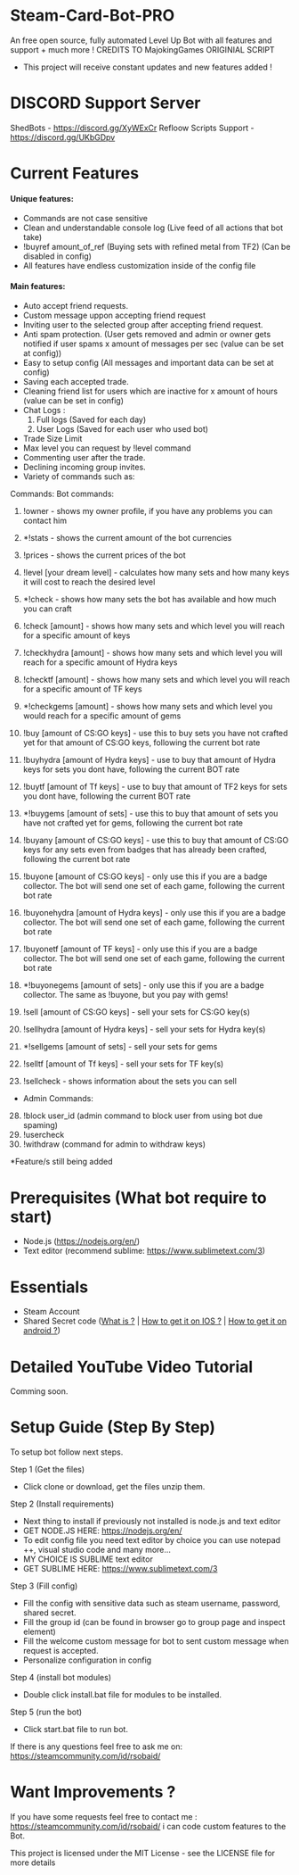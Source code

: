 # Steam-Card-Bot-PRO
An free open source, fully automated Level Up Bot with all features and support + much more !
CREDITS TO MajokingGames ORIGINIAL SCRIPT

- This project will receive constant updates and new features added !

# DISCORD Support Server

ShedBots - https://discord.gg/XyWExCr
Refloow Scripts Support - https://discord.gg/UKbGDpv

# Current Features

#### Unique features: 

- Commands are not case sensitive
- Clean and understandable console log (Live feed of all actions that bot take)
- !buyref amount_of_ref (Buying sets with refined metal from TF2) (Can be disabled in config)
- All features have endless customization inside of the config file

#### Main features: 

- Auto accept friend requests.
- Custom message uppon accepting friend request
- Inviting user to the selected group after accepting friend request.
- Anti spam protection. (User gets removed and admin or owner gets notified if user spams x amount of messages per sec (value can be set at config))
- Easy to setup config (All messages and important data can be set at config)
- Saving each accepted trade.
- Cleaning friend list for users which are inactive for x amount of hours (value can be set in config)
- Chat Logs :
    1. Full logs (Saved for each day)
    2. User Logs (Saved for each user who used bot)
- Trade Size Limit
- Max level you can request by !level command
- Commenting user after the trade.
- Declining incoming group invites.
- Variety of commands such as:

Commands:
Bot commands:
1. !owner - shows my owner profile, if you have any problems you can contact him
2. *!stats - shows the current amount of the bot currencies
3. !prices - shows the current prices of the bot

5. !level [your dream level] - calculates how many sets and how many keys it will cost to reach the desired level
6. *!check - shows how many sets the bot has available and how much you can craft
7. !check [amount] - shows how many sets and which level you will reach for a specific amount of keys
8. !checkhydra [amount] - shows how many sets and which level you will reach for a specific amount of Hydra keys
9. !checktf [amount] - shows how many sets and which level you will reach for a specific amount of TF keys
10. *!checkgems [amount] - shows how many sets and which level you would reach for a specific amount of gems

12. !buy [amount of CS:GO keys] - use this to buy sets you have not crafted yet for that amount of CS:GO keys, following the current bot rate
13. !buyhydra [amount of Hydra keys] - use to buy that amount of Hydra keys for sets you dont have, following the current BOT rate
14. !buytf [amount of Tf keys] - use to buy that amount of TF2 keys for sets you dont have, following the current BOT rate
15. *!buygems [amount of sets] - use this to buy that amount of sets you have not crafted yet for gems, following the current bot rate
16. !buyany [amount of CS:GO keys] - use this to buy that amount of CS:GO keys for any sets even from badges that has already been crafted, following the current bot rate

18. !buyone [amount of CS:GO keys] - only use this if you are a badge collector. The bot will send one set of each game, following the current bot rate
19. !buyonehydra [amount of Hydra keys] - only use this if you are a badge collector. The bot will send one set of each game, following the current bot rate
20. !buyonetf [amount of TF keys] - only use this if you are a badge collector. The bot will send one set of each game, following the current bot rate
21. *!buyonegems [amount of sets] - only use this if you are a badge collector. The same as !buyone, but you pay with gems!

23. !sell [amount of CS:GO keys] - sell your sets for CS:GO key(s)
24. !sellhydra [amount of Hydra keys] - sell your sets for Hydra key(s)
25. *!sellgems [amount of sets] - sell your sets for gems
26. !selltf [amount of Tf keys] - sell your sets for TF key(s)
27. !sellcheck - shows information about the sets you can sell

- Admin Commands:

28. !block user_id (admin command to block user from using bot due spaming)
29. !usercheck
30. !withdraw (command for admin to withdraw keys) 

*Feature/s still being added


# Prerequisites (What bot require to start)
- Node.js (https://nodejs.org/en/)
- Text editor (recommend sublime: https://www.sublimetext.com/3)

# Essentials
- Steam Account
- Shared Secret code ([What is ?](https://searchsecurity.techtarget.com/definition/shared-secret) | [How to get it on IOS ?](https://forums.backpack.tf/topic/45995-guide-how-to-get-your-shared-secret-from-ios-device-steam-mobile/) | [How to get it on android ?](https://forums.backpack.tf/topic/46354-guide-how-to-find-the-steam-identity_secret-on-an-android-phone/))

# Detailed YouTube Video Tutorial

Comming soon.

# Setup Guide (Step By Step)

To setup bot follow next steps.

Step 1 (Get the files)
- Click clone or download, get the files unzip them. 

Step 2 (Install requirements)
- Next thing to install if previously not installed is node.js and text editor
- GET NODE.JS HERE: https://nodejs.org/en/
- To edit config file you need text editor by choice you can use notepad ++, visual studio code and many more...
- MY CHOICE IS SUBLIME text editor
- GET SUBLIME HERE: https://www.sublimetext.com/3

Step 3 (Fill config)
- Fill the config with sensitive data such as steam username, password, shared secret.
- Fill the group id (can be found in browser go to group page and inspect element)
- Fill the welcome custom message for bot to sent custom message when request is accepted.
- Personalize configuration in config

Step 4 (install bot modules)
- Double click install.bat file for modules to be installed.

Step 5 (run the bot)
- Click start.bat file to run bot.

If there is any questions feel free to ask me on: https://steamcommunity.com/id/rsobaid/

# Want Improvements ?

If you have some requests feel free to contact me : https://steamcommunity.com/id/rsobaid/ i can code custom features to the Bot.

This project is licensed under the MIT License - see the LICENSE file for more details
